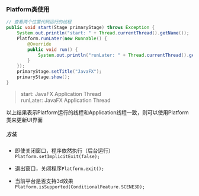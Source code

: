 ### Platform类使用

```java
// 查看两个位置代码运行的线程
public void start(Stage primaryStage) throws Exception {  
    System.out.println("start: " + Thread.currentThread().getName());  
    Platform.runLater(new Runnable() {  
        @Override  
        public void run() {  
            System.out.println("runLater: " + Thread.currentThread().getName());  
        }  
    });  
    primaryStage.setTitle("JavaFX");  
    primaryStage.show();  
}
```

> start: JavaFX Application Thread  
> runLater: JavaFX Application Thread

以上结果表示Platform运行的线程和Application线程一致，则可以使用Platform类来更新UI界面

##### 方法

* 即使关闭窗口，程序依然执行（后台运行）`Platform.setImplicitExit(false);`

* 退出窗口，关闭程序`Platform.exit();`

* 当前平台是否支持3d效果`Platform.isSupported(ConditionalFeature.SCENE3D);`
